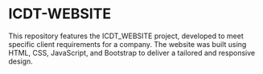 # ICDT-WEBSITE
This repository features the ICDT_WEBSITE project, developed to meet specific client requirements for a company.
The website was built using HTML, CSS, JavaScript, and Bootstrap to deliver a tailored and responsive design.

